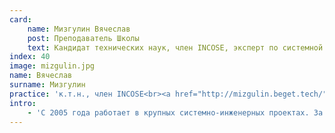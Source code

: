 ```yaml
---
card:
    name: Мизгулин Вячеслав
    post: Преподаватель Школы
    text: Кандидат технических наук, член INCOSE, эксперт по системной инженерии.
index: 40
image: mizgulin.jpg
name: Вячеслав
surname: Мизгулин
practice: 'к.т.н., член INCOSE<br><a href="http://mizgulin.beget.tech/" target="_blank">персональный сайт</a>'
intro:
    - 'С 2005 года работает в крупных системно-инженерных проектах. За это время успел основать первую в России магистратуру по системной инженерии в УрФУ, написать книгу <a href="https://ridero.ru/books/sistemnyi_inzhener/" target="_blank">«Системный инженер. Как начать карьеру в новом технологическом укладе»</a>, а в 2018 году стать президентом INCOSE RUS.'
---
```

